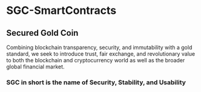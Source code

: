 # SGC-SmartContracts

## Secured Gold Coin 
Combining blockchain transparency, security, and immutability with a gold standard, we seek to introduce trust, fair exchange, and revolutionary value to both the blockchain and cryptocurrency world as well as the broader global financial market. 
### SGC in short is the name of Security, Stability, and Usability
